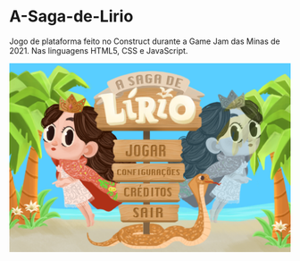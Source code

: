 # A-Saga-de-Lirio
Jogo de plataforma feito no Construct durante a Game Jam das Minas de 2021. Nas linguagens HTML5, CSS e JavaScript.

![](img.png)
